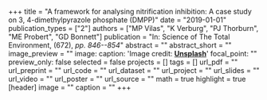 +++
title = "A framework for analysing nitrification inhibition: A case study on 3, 4-dimethylpyrazole phosphate (DMPP)"
date = "2019-01-01"
publication_types = ["2"]
authors = ["MP Vilas", "K Verburg", "PJ Thorburn", "ME Probert", "GD Bonnett"]
publication = "In: Science of The Total Environment, (672), _pp. 846--854_"
abstract = ""
abstract_short = ""
image_preview = ""
image:
  caption: 'Image credit: [**Unsplash**](https://unsplash.com/photos/pLCdAaMFLTE)'
  focal_point: ""
  preview_only: false
selected = false
projects = []
tags = []
url_pdf = ""
url_preprint = ""
url_code = ""
url_dataset = ""
url_project = ""
url_slides = ""
url_video = ""
url_poster = ""
url_source = ""
math = true
highlight = true
[header]
image = ""
caption = ""
+++
